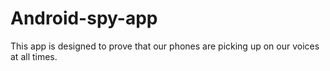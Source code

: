 # Android-spy-app

This app is designed to prove that our phones are picking up on our voices at all times.